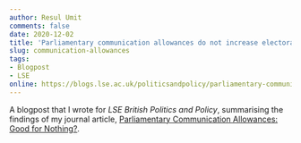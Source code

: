 ```yaml
---
author: Resul Umit
comments: false
date: 2020-12-02
title: 'Parliamentary communication allowances do not increase electoral turnout or affect incumbents’ vote share.'
slug: communication-allowances
tags:
- Blogpost
- LSE
online: https://blogs.lse.ac.uk/politicsandpolicy/parliamentary-communication-allowances/
---
```


A blogpost that I wrote for _LSE British Politics and Policy_, summarising the findings of my journal article, [Parliamentary Communication Allowances: Good for Nothing?](https://resulumit.com/publications/communication-allowances/). 


